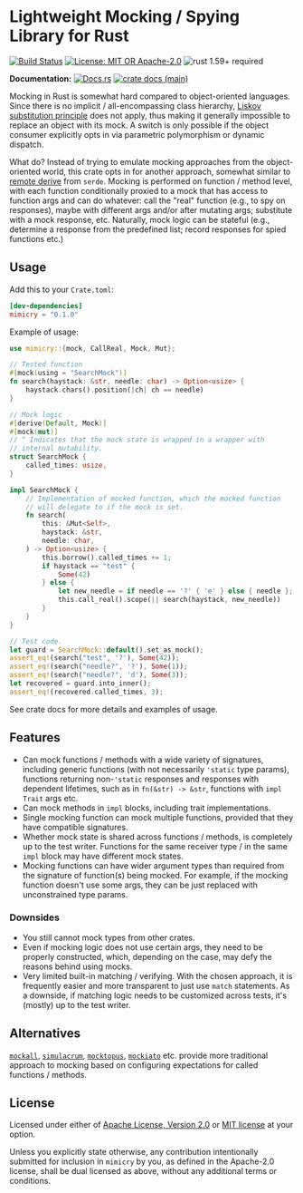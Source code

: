 # Lightweight Mocking / Spying Library for Rust

[![Build Status](https://github.com/slowli/mimicry/workflows/CI/badge.svg?branch=main)](https://github.com/slowli/mimicry/actions)
[![License: MIT OR Apache-2.0](https://img.shields.io/badge/License-MIT%2FApache--2.0-blue)](https://github.com/slowli/mimicry#license)
![rust 1.59+ required](https://img.shields.io/badge/rust-1.59+-blue.svg?label=Required%20Rust)

**Documentation:** [![Docs.rs](https://docs.rs/mimicry/badge.svg)](https://docs.rs/mimicry/)
[![crate docs (main)](https://img.shields.io/badge/main-yellow.svg?label=docs)](https://slowli.github.io/mimicry/mimicry/)

Mocking in Rust is somewhat hard compared to object-oriented languages. Since there
is no implicit / all-encompassing class hierarchy, [Liskov substitution principle]
does not apply, thus making it generally impossible to replace an object with its mock.
A switch is only possible if the object consumer explicitly opts in via
parametric polymorphism or dynamic dispatch.

What do? Instead of trying to emulate mocking approaches from the object-oriented world,
this crate opts in for another approach, somewhat similar to [remote derive] from `serde`.
Mocking is performed on function / method level, with each function conditionally proxied
to a mock that has access to function args and can do whatever: call the "real" function
(e.g., to spy on responses), maybe with different args and/or after mutating args;
substitute with a mock response, etc. Naturally, mock logic
can be stateful (e.g., determine a response from the predefined list; record responses
for spied functions etc.)

## Usage

Add this to your `Crate.toml`:

```toml
[dev-dependencies]
mimicry = "0.1.0"
```

Example of usage:

```rust
use mimicry::{mock, CallReal, Mock, Mut};

// Tested function
#[mock(using = "SearchMock")]
fn search(haystack: &str, needle: char) -> Option<usize> {
    haystack.chars().position(|ch| ch == needle)
}

// Mock logic
#[derive(Default, Mock)]
#[mock(mut)]
// ^ Indicates that the mock state is wrapped in a wrapper with 
// internal mutability.
struct SearchMock {
    called_times: usize,
}

impl SearchMock {
    // Implementation of mocked function, which the mocked function
    // will delegate to if the mock is set.
    fn search(
        this: &Mut<Self>,
        haystack: &str,
        needle: char,
    ) -> Option<usize> {
        this.borrow().called_times += 1;
        if haystack == "test" {
            Some(42)
        } else {
            let new_needle = if needle == '?' { 'e' } else { needle };
            this.call_real().scope(|| search(haystack, new_needle))
        }
    }
}

// Test code.
let guard = SearchMock::default().set_as_mock();
assert_eq!(search("test", '?'), Some(42));
assert_eq!(search("needle?", '?'), Some(1));
assert_eq!(search("needle?", 'd'), Some(3));
let recovered = guard.into_inner();
assert_eq!(recovered.called_times, 3);
```

See crate docs for more details and examples of usage.

## Features

- Can mock functions / methods with a wide variety of signatures, including generic functions
  (with not necessarily `'static` type params), functions returning non-`'static` responses
  and responses with dependent lifetimes, such as in `fn(&str) -> &str`, functions with
  `impl Trait` args etc.
- Can mock methods in `impl` blocks, including trait implementations.
- Single mocking function can mock multiple functions, provided that they have compatible
  signatures.
- Whether mock state is shared across functions / methods, is completely up to the test writer.
  Functions for the same receiver type / in the same `impl` block may have different
  mock states.
- Mocking functions can have wider argument types than required from the signature of
  function(s) being mocked. For example, if the mocking function doesn't use some args,
  they can be just replaced with unconstrained type params.

### Downsides

- You still cannot mock types from other crates.
- Even if mocking logic does not use certain args, they need to be properly constructed,
  which, depending on the case, may defy the reasons behind using mocks.
- Very limited built-in matching / verifying. With the chosen approach,
  it is frequently easier and more transparent to just use `match` statements.
  As a downside, if matching logic needs to be customized across tests, it's (mostly)
  up to the test writer.

## Alternatives

[`mockall`], [`simulacrum`], [`mocktopus`], [`mockiato`] etc. provide more traditional approach
to mocking based on configuring expectations for called functions / methods.

## License

Licensed under either of [Apache License, Version 2.0](LICENSE-APACHE)
or [MIT license](LICENSE-MIT) at your option.

Unless you explicitly state otherwise, any contribution intentionally submitted
for inclusion in `mimicry` by you, as defined in the Apache-2.0 license,
shall be dual licensed as above, without any additional terms or conditions.

[Liskov substitution principle]: https://en.wikipedia.org/wiki/Liskov_substitution_principle
[remote derive]: https://serde.rs/remote-derive.html
[`mockall`]: https://crates.io/crates/mockall
[`simulacrum`]: https://crates.io/crates/simulacrum
[`mocktopus`]: https://crates.io/crates/mocktopus
[`mockiato`]: https://crates.io/crates/mockiato
